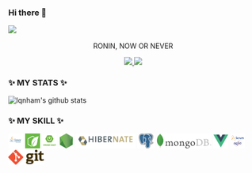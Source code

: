 ### Hi there 👋
<img src="https://capsule-render.vercel.app/api?type=wave&color=F1E1A6&height=300&section=header&text=call%20me%20Tý%20Chuột&fontSize=70&fontColor=white" />

<p align='center'>RONIN, NOW OR NEVER </p>
<p align='center'>
  <a href="https://github.com/kyechan99/capsule-render/labels/Idea">
    <img src="https://img.shields.io/badge/IDEA%20ISSUE%20-%23F7DF1E.svg?&style=for-the-badge&&logoColor=white"/>
  </a>
  <a href="#demo">
    <img src="https://img.shields.io/badge/DEMO%20-%234FC08D.svg?&style=for-the-badge&&logoColor=white"/>
  </a>
</p>

### ✨ MY STATS ✨
![lqnham's github stats](https://github-readme-stats.vercel.app/api?username=lqnham&show_icons=true&theme=great-gatsby)
### ✨ MY SKILL ✨

<code><img height="30" alt="Java" src="images/java.png"/></code>
<code><img height="30" alt="Spring" src="images/spring.png"/></code>
<code><img height="30" alt="SpringBoot" src="images/springboot.png"/></code>
<code><img height="30" alt="NodeJS" src="images/nodejs.png"/></code>
<code><img height="30" alt="Hibernate" src="images/hibernate.png"/></code>
<code><img height="30" alt="Postgres" src="images/postgres.png"/></code>
<code><img height="30" alt="MongoDB" src="images/mongodb.png"/></code>
<code><img height="30" alt="Vue" src="images/vue.png"/></code>
<code><img height="30" alt="Vue" src="images/images.png"/></code>
<code><img height="30" alt="Vue" src="images/git.png"/></code>
<!--
**lqnham/lqnham** is a ✨ _special_ ✨ repository because its `README.md` (this file) appears on your GitHub profile.
Here are some ideas to get you started:

- 🔭 I’m currently working on ...
- 🌱 I’m currently learning ...
- 👯 I’m looking to collaborate on ...
- 🤔 I’m looking for help with ...
- 💬 Ask me about ...
- 📫 How to reach me: ...
- 😄 Pronouns: ...
- ⚡ Fun fact: ...
-->

